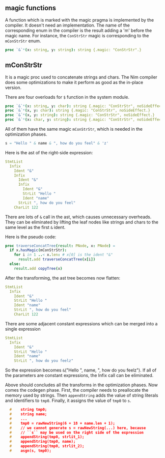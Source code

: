 ## magic functions

A function which is marked with the magic pragma is implemented by the compiler. It doesn't need an implementation. The name of the corresponding enum 
in the compiler is the result adding a 'm' before the magic name. For instance, the `ConStrStr` magic is corresponding to the `mConStrStr` enum. 

```nim
proc `&`*(x: string, y: string): string {.magic: "ConStrStr".}
```

## mConStrStr

It is a magic proc used to concatenate strings and chars. The Nim compiler does some optimizations to make it perform as good as the in-place version.

There are four overloads for `$` function in the system module.

```nim
proc `&`*(x: string, y: char): string {.magic: "ConStrStr", noSideEffect.}
proc `&`*(x, y: char): string {.magic: "ConStrStr", noSideEffect.}
proc `&`*(x, y: string): string {.magic: "ConStrStr", noSideEffect.}
proc `&`*(x: char, y: string): string {.magic: "ConStrStr", noSideEffect.}
```

All of them have the same magic `mConStrStr`, which is needed in the optimization phases. 

```nim
s = "Hello " & name & ", how do you feel" & 'z'
```

Here is the ast of the right-side expression:

```nim
StmtList
  Infix
    Ident "&"
    Infix
      Ident "&"
      Infix
        Ident "&"
        StrLit "Hello "
        Ident "name"
      StrLit ", how do you feel"
    CharLit 122
```

There are lots of `&` call in the ast, which causes unnecessary overheads. They can be eliminated by lifting the leaf nodes like strings and chars to the same level as the first `&` ident. 

Here is the pseudo code:
```nim
proc traverseConcatTree(result: PNode, x: PNode) =
  if x.hasMagic(mConStrStr):
    for i in 1 ..< x.len: # x[0] is the ident "&"
      result.add traverseConcatTree(x[i])
  else:
    result.add copyTree(x)
```

After the transforming, the ast tree becomes now flatten:

```nim
StmtList
  Infix
    Ident "&"
    StrLit "Hello "
    Ident "name"
    StrLit ", how do you feel"
    CharLit 122
```

There are some adjacent constant expressions which can be merged into a single expression

```nim
StmtList
  Infix
    Ident "&"
    StrLit "Hello "
    Ident "name"
    StrLit ", how do you feelz"
```

So the expression becomes `&`("Hello ", name, ", how do you feelz"). If all of the parameters are constant expressions, the Infix call can be eliminated.

Above should concludes all the transforms in the optimization phases. Now comes the codegen phase. First, the compiler needs to preallocate the memory used by strings. Then `appendString` adds the value of string literals and identifiers to `tmp0`. Finally, it assigns the value of `tmp0`
to `s`.


```c
  #    string tmp0;
  #    string name;
  #    ...
  #    tmp0 = rawNewString(6 + 18 + name.len + 1);
  #    // we cannot generate s = rawNewString(...) here, because
  #    // ``s`` may be used on the right side of the expression
  #    appendString(tmp0, strlit_1);
  #    appendString(tmp0, name);
  #    appendString(tmp0, strlit_2);
  #    asgn(s, tmp0);
```
